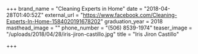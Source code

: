 +++
brand_name = "Cleaning Experts in Home"
date = "2018-04-28T01:40:52Z"
external_url = "https://www.facebook.com/Cleaning-Experts-In-Home-1584020191678202"
graduation_year = 2018
masthead_image = ""
phone_number = "(506) 8539-1974"
teaser_image = "/uploads/2018/04/28/iris-jiron-castillo.jpg"
title = "Iris Jiron Castillo"

+++
